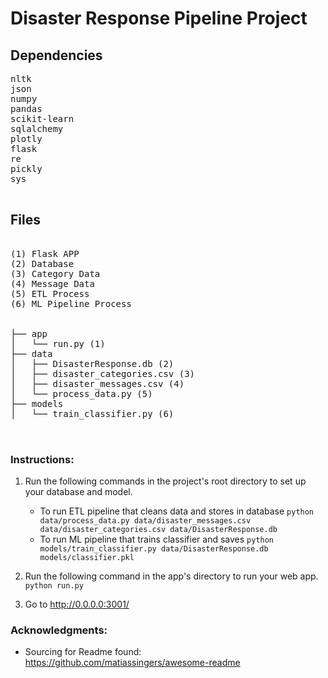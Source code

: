 # Disaster Response Pipeline Project

## Dependencies
<pre>
nltk
json
numpy
pandas
scikit-learn
sqlalchemy
plotly
flask
re
pickly
sys

</pre>
## Files
<pre>

(1) Flask APP
(2) Database
(3) Category Data
(4) Message Data
(5) ETL Process 
(6) ML Pipeline Process


├── app
│   └── run.py (1)
├── data
│   ├── DisasterResponse.db (2)
│   ├── disaster_categories.csv (3)
│   ├── disaster_messages.csv (4)
│   └── process_data.py (5)
├── models
│   └── train_classifier.py (6)


</pre>


### Instructions:
1. Run the following commands in the project's root directory to set up your database and model.

    - To run ETL pipeline that cleans data and stores in database
        `python data/process_data.py data/disaster_messages.csv data/disaster_categories.csv data/DisasterResponse.db`
    - To run ML pipeline that trains classifier and saves
        `python models/train_classifier.py data/DisasterResponse.db models/classifier.pkl`

2. Run the following command in the app's directory to run your web app.
    `python run.py`

3. Go to http://0.0.0.0:3001/

### Acknowledgments:

- Sourcing for Readme found: https://github.com/matiassingers/awesome-readme
